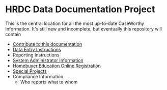 # HRDC Data Documentation Project

This is the central location for all the most up-to-date CaseWorthy Information. It's still new and incomplete, but eventually this repository will contain

- [Contribute to this documentation](Instructions/Contribute.md)
- [Data Entry Instructions](Instructions/universalintake.md)
- Reporting Instructions
- [System Administrator Information](Instructions/cwadmin.md)
- [Homebuyer Education Online Registration](Instructions/onlineHBEregistration.md)
- [Special Projects](Projects/projects.md)
- Compliance Information
  - Who reports what to whom
